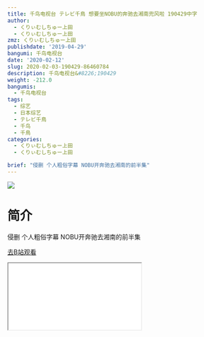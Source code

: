 ```yaml
---
title: 千鸟电视台 テレビ千鳥 想要坐NOBU的奔驰去湘南兜风啦 190429中字
author:
  - くりぃむしちゅー上田
  - くりぃむしちゅー上田
zmz: くりぃむしちゅー上田
publishdate: '2019-04-29'
bangumi: 千鸟电视台
date: '2020-02-12'
slug: 2020-02-03-190429-86460784
description: 千鸟电视台&#8226;190429
weight: -212.0
bangumis:
  - 千鸟电视台
tags:
  - 综艺
  - 日本综艺
  - テレビ千鳥
  - 千鸟
  - 千鳥
categories:
  - くりぃむしちゅー上田
  - くりぃむしちゅー上田

brief: "侵删 个人粗俗字幕 NOBU开奔驰去湘南的前半集"
---
```

![](https://raw.githubusercontent.com/tcgriffith/owaraisite/master/static/tmpimg/f84d50f0e29801a3914311c2a9b22b176a63e53c.jpg.480.jpg)
# 简介  
侵删 个人粗俗字幕
NOBU开奔驰去湘南的前半集  

[去B站观看](https://www.bilibili.com/video/av86460784/)
<div class ="resp-container"><iframe class="testiframe" src="//player.bilibili.com/player.html?aid=86460784"", scrolling="no", allowfullscreen="true" > </iframe></div> 

